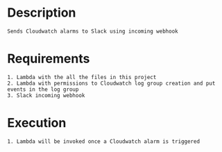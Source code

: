 # Description
	Sends Cloudwatch alarms to Slack using incoming webhook

# Requirements
	1. Lambda with the all the files in this project
	2. Lambda with permissions to Cloudwatch log group creation and put events in the log group
	3. Slack incoming webhook

# Execution
	1. Lambda will be invoked once a Cloudwatch alarm is triggered